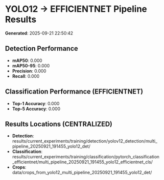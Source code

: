 # YOLO12 → EFFICIENTNET Pipeline Results

**Generated**: 2025-09-21 22:50:42

## Detection Performance
- **mAP50**: 0.000
- **mAP50-95**: 0.000
- **Precision**: 0.000
- **Recall**: 0.000

## Classification Performance (EFFICIENTNET)
- **Top-1 Accuracy**: 0.000
- **Top-5 Accuracy**: 0.000

## Results Locations (CENTRALIZED)
- **Detection**: results/current_experiments/training/detection/yolov12_detection/multi_pipeline_20250921_191455_yolo12_det/
- **Classification**: results/current_experiments/training/classification/pytorch_classification_efficientnet/multi_pipeline_20250921_191455_yolo12_efficientnet_cls/
- **Crops**: data/crops_from_yolo12_multi_pipeline_20250921_191455_yolo12_det/
